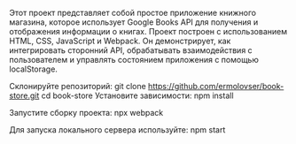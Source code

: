 Этот проект представляет собой простое приложение книжного магазина, которое использует Google Books API для получения и отображения информации о книгах. Проект построен с использованием HTML, CSS, JavaScript и Webpack. Он демонстрирует, как интегрировать сторонний API, обрабатывать взаимодействия с пользователем и управлять состоянием приложения с помощью localStorage.

Склонируйте репозиторий:
git clone https://github.com/ermolovser/book-store.git
cd book-store
Установите зависимости:
npm install

Запустите сборку проекта:
npx webpack

Для запуска локального сервера используйте:
npm start